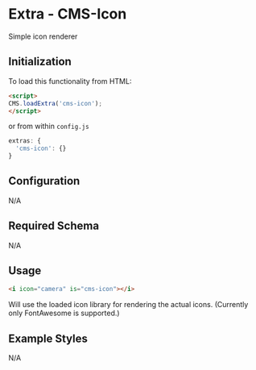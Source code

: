 # Extra - CMS-Icon

Simple icon renderer


## Initialization

To load this functionality from HTML:

```html
<script>
CMS.loadExtra('cms-icon');
</script>
```

or from within `config.js`

```js
extras: {
  'cms-icon': {}
}
```


## Configuration

N/A


## Required Schema

N/A


## Usage

```html
<i icon="camera" is="cms-icon"></i>
```

Will use the loaded icon library for rendering the actual icons.
(Currently only FontAwesome is supported.)


## Example Styles

N/A
